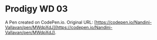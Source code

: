 # Prodigy WD 03

A Pen created on CodePen.io. Original URL: [https://codepen.io/Nandini-Vallavan/pen/MWdpXdJ](https://codepen.io/Nandini-Vallavan/pen/MWdpXdJ).

